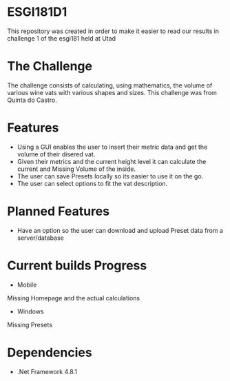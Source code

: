 # ESGI181D1

This repository was created in order to make it easier to read our results in challenge 1 of the esgi181 held at Utad

# The Challenge

The challenge consists of calculating, using mathematics, the volume of various wine vats with various shapes and sizes. This challenge was from Quinta do Castro.

# Features

- Using a GUI enables the user to insert their metric data and get the volume of their disered vat.
- Given their metrics and the current height level it can calculate the current and Missing Volume of the inside.
- The user can save Presets locally so its easier to use it on the go.
- The user can select options to fit the vat description.

# Planned Features

- Have an option so the user can download and upload Preset data from a server/database

# Current builds Progress

- Mobile
  
Missing Homepage and the actual calculations
- Windows
  
Missing Presets

# Dependencies

- .Net Framework 4.8.1
